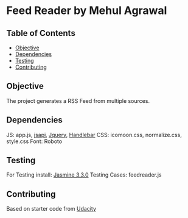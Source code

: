 # Feed Reader by Mehul Agrawal

## Table of Contents

- [Objective](#objective)
- [Dependencies](#dependencies)
- [Testing](#testing)
- [Contributing](#contributing)

## Objective
The project generates a RSS Feed from multiple sources.

## Dependencies
JS: app.js, [jsapi](http://google.com/jsapi), [Jquery](https://cdnjs.cloudflare.com/ajax/libs/jquery/3.3.1/jquery.min.js), [Handlebar](https://cdnjs.cloudflare.com/ajax/libs/handlebars.js/4.0.12/handlebars.min.js)
CSS: icomoon.css, normalize.css, style.css
Font: Roboto

## Testing
For Testing install: [Jasmine 3.3.0](http://jasmine.github.io/)
Testing Cases: feedreader.js

## Contributing
Based on starter code from [Udacity](https://github.com/udacity/frontend-nanodegree-feedreader)

